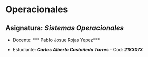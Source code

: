 # Operacionales

## Asignatura: ***Sistemas Operacionales***

- Docente: *** Pablo Josue Rojas Yepez***

- Estudiante: ***Carlos Alberto Castañeda Torres***  - Cod: ***2183073***

